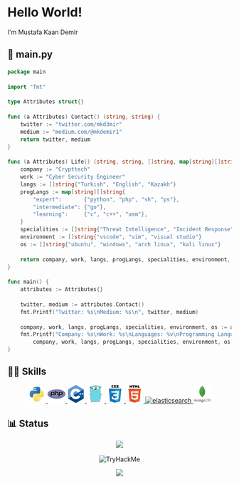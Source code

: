 # Hello World!

<!--
**mkdemir/mkdemir** is a ✨ _special_ ✨ repository because its `README.md` (this file) appears on your GitHub profile.

Here are some ideas to get you started:

- 🔭 I’m currently working on ...
- 🌱 I’m currently learning ...
- 👯 I’m looking to collaborate on ...
- 🤔 I’m looking for help with ...
- 💬 Ask me about ...
- 📫 How to reach me: ...
- 😄 Pronouns: ...
- ⚡ Fun fact: ...
-->

I'm Mustafa Kaan Demir

## 🐍 main.py

```go
package main

import "fmt"

type Attributes struct{}

func (a Attributes) Contact() (string, string) {
	twitter := "twitter.com/mkd3mir"
	medium := "medium.com/@mkdemir1"
	return twitter, medium
}

func (a Attributes) Life() (string, string, []string, map[string][]string, []string, []string, []string) {
	company := "Crypttech"
	work := "Cyber Security Engineer"
	langs := []string{"Turkish", "English", "Kazakh"}
	progLangs := map[string][]string{
		"expert":       {"python", "php", "sh", "ps"},
		"intermediate": {"go"},
		"learning":     {"c", "c++", "asm"},
	}
	specialities := []string{"Threat Intelligence", "Incident Response"}
	environment := []string{"vscode", "vim", "visual studio"}
	os := []string{"ubuntu", "windows", "arch linux", "kali linux"}

	return company, work, langs, progLangs, specialities, environment, os
}

func main() {
	attributes := Attributes{}

	twitter, medium := attributes.Contact()
	fmt.Printf("Twitter: %s\nMedium: %s\n", twitter, medium)

	company, work, langs, progLangs, specialities, environment, os := attributes.Life()
	fmt.Printf("Company: %s\nWork: %s\nLanguages: %v\nProgramming Languages: %v\nSpecialities: %v\nEnvironment: %v\nOS: %v\n",
		company, work, langs, progLangs, specialities, environment, os)
}
```

## 👨‍💻 Skills

<p align='center'>
    <a href="https://www.python.org" target="_blank" rel="noreferrer">
        <img src="https://raw.githubusercontent.com/devicons/devicon/master/icons/python/python-original.svg" alt="python" width="40" height="40" />
    </a>
    <a href="https://www.php.net" target="_blank" rel="noreferrer">
        <img src="https://raw.githubusercontent.com/devicons/devicon/master/icons/php/php-original.svg" alt="php" width="40" height="40" />
    </a>
    <a href="https://www.w3schools.com/cpp/" target="_blank" rel="noreferrer">
        <img src="https://raw.githubusercontent.com/devicons/devicon/master/icons/cplusplus/cplusplus-original.svg" alt="cplusplus" width="40" height="40" />
    </a>
    <a href="https://golang.org" target="_blank" rel="noreferrer"> 
        <img src="https://raw.githubusercontent.com/devicons/devicon/master/icons/go/go-original.svg" alt="go" width="40" height="40" />
    </a>
    <a href="https://www.w3schools.com/css/" target="_blank" rel="noreferrer">
        <img src="https://raw.githubusercontent.com/devicons/devicon/master/icons/css3/css3-original-wordmark.svg" alt="css3" width="40" height="40" />
    </a>
    <a href="https://www.w3.org/html/" target="_blank" rel="noreferrer">
        <img src="https://raw.githubusercontent.com/devicons/devicon/master/icons/html5/html5-original-wordmark.svg" alt="html5" width="40" height="40" />
    </a>
    <a href="https://www.elastic.co" target="_blank" rel="noreferrer">
        <img src="https://www.vectorlogo.zone/logos/elastic/elastic-icon.svg" alt="elasticsearch" width="40" height="40" />
    </a>
    <a href="https://www.mongodb.com/" target="_blank" rel="noreferrer"> 
        <img src="https://raw.githubusercontent.com/devicons/devicon/master/icons/mongodb/mongodb-original-wordmark.svg" alt="mongodb" width="40" height="40" />
    </a>  
</p>

## 📊 Status

<p align='center'>
    <img src='https://github-readme-stats.vercel.app/api?username=mkdemir&show_icons=true&theme=dark')/>
</p>

<p align="center">
    <img src="https://tryhackme-badges.s3.amazonaws.com/mustafakaandemir.png" alt="TryHackMe">
</p>

<p align='center'>
    <img src='https://github-readme-stats.vercel.app/api/top-langs/?username=mkdemir&layout=compact&theme=dark')/>
</p>
